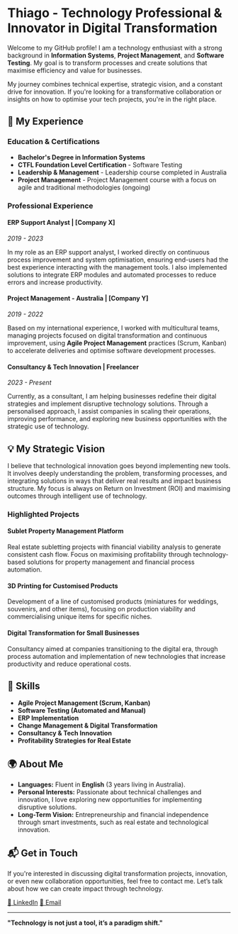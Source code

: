 # Thiago - Technology Professional & Innovator in Digital Transformation

Welcome to my GitHub profile! I am a technology enthusiast with a strong background in **Information Systems**, **Project Management**, and **Software Testing**. My goal is to transform processes and create solutions that maximise efficiency and value for businesses. 

My journey combines technical expertise, strategic vision, and a constant drive for innovation. If you're looking for a transformative collaboration or insights on how to optimise your tech projects, you're in the right place.

## 🚀 My Experience

### **Education & Certifications**

- **Bachelor's Degree in Information Systems**
- **CTFL Foundation Level Certification** - Software Testing
- **Leadership & Management** - Leadership course completed in Australia
- **Project Management** - Project Management course with a focus on agile and traditional methodologies (ongoing)

### **Professional Experience**

#### **ERP Support Analyst** | [Company X]  
_2019 - 2023_

In my role as an ERP support analyst, I worked directly on continuous process improvement and system optimisation, ensuring end-users had the best experience interacting with the management tools. I also implemented solutions to integrate ERP modules and automated processes to reduce errors and increase productivity.

#### **Project Management - Australia** | [Company Y]  
_2019 - 2022_

Based on my international experience, I worked with multicultural teams, managing projects focused on digital transformation and continuous improvement, using **Agile Project Management** practices (Scrum, Kanban) to accelerate deliveries and optimise software development processes.

#### **Consultancy & Tech Innovation** | Freelancer  
_2023 - Present_

Currently, as a consultant, I am helping businesses redefine their digital strategies and implement disruptive technology solutions. Through a personalised approach, I assist companies in scaling their operations, improving performance, and exploring new business opportunities with the strategic use of technology.

## 💡 My Strategic Vision

I believe that technological innovation goes beyond implementing new tools. It involves deeply understanding the problem, transforming processes, and integrating solutions in ways that deliver real results and impact business structure. My focus is always on Return on Investment (ROI) and maximising outcomes through intelligent use of technology.

### **Highlighted Projects**

#### **Sublet Property Management Platform**  
Real estate subletting projects with financial viability analysis to generate consistent cash flow. Focus on maximising profitability through technology-based solutions for property management and financial process automation.

#### **3D Printing for Customised Products**  
Development of a line of customised products (miniatures for weddings, souvenirs, and other items), focusing on production viability and commercialising unique items for specific niches.

#### **Digital Transformation for Small Businesses**  
Consultancy aimed at companies transitioning to the digital era, through process automation and implementation of new technologies that increase productivity and reduce operational costs.

## 🧠 Skills

- **Agile Project Management (Scrum, Kanban)**
- **Software Testing (Automated and Manual)**
- **ERP Implementation**
- **Change Management & Digital Transformation**
- **Consultancy & Tech Innovation**
- **Profitability Strategies for Real Estate**

## 🌍 About Me

- **Languages:** Fluent in **English** (3 years living in Australia).
- **Personal Interests:** Passionate about technical challenges and innovation, I love exploring new opportunities for implementing disruptive solutions.
- **Long-Term Vision:** Entrepreneurship and financial independence through smart investments, such as real estate and technological innovation.

## 📬 Get in Touch

If you're interested in discussing digital transformation projects, innovation, or even new collaboration opportunities, feel free to contact me. Let’s talk about how we can create impact through technology.

[🔗 LinkedIn](https://www.linkedin.com/in/thiago)
[📧 Email](mailto:thiago@email.com)

---

**"Technology is not just a tool, it’s a paradigm shift."**
